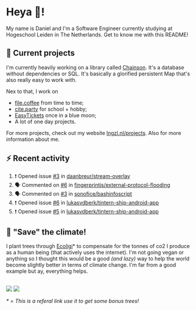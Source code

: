 # Heya 👋!

My name is Daniel and I'm a Software Engineer currently studying at Hogeschool Leiden in The Netherlands. Get to know me with this README!

## 💪 Current projects
I'm currently heavily working on a library called [Chainson](https://github.com/abcdan/chainson). It's a database without dependencies or SQL. It's basically a glorified persistent Map that's also really easy to work with.

Nex to that, I work on
- [file.coffee](https://file.coffee) from time to time;
- [cite.party](https://cite.party) for school + hobby;
- [EasyTickets](https://easytickets.xyz) once in a blue moon;
- A lot of one day projects.

For more projects, check out my website [lngzl.nl/projects](https://lngzl.nl/projects). Also for more information about me.

## ⚡ Recent activity
<!--START_SECTION:activity-->
1. ❗️ Opened issue [#3](https://github.com/daanbreur/stream-overlay/issues/3) in [daanbreur/stream-overlay](https://github.com/daanbreur/stream-overlay)
2. 🗣 Commented on [#6](https://github.com/fingerprintjs/external-protocol-flooding/issues/6) in [fingerprintjs/external-protocol-flooding](https://github.com/fingerprintjs/external-protocol-flooding)
3. 🗣 Commented on [#3](https://github.com/sonofice/bashinfoscript/issues/3) in [sonofice/bashinfoscript](https://github.com/sonofice/bashinfoscript)
4. ❗️ Opened issue [#6](https://github.com/lukasvdberk/tintern-ship-android-app/issues/6) in [lukasvdberk/tintern-ship-android-app](https://github.com/lukasvdberk/tintern-ship-android-app)
5. ❗️ Opened issue [#5](https://github.com/lukasvdberk/tintern-ship-android-app/issues/5) in [lukasvdberk/tintern-ship-android-app](https://github.com/lukasvdberk/tintern-ship-android-app)
<!--END_SECTION:activity-->

## 🌳 "Save" the climate!
I plant trees through <a href="https://ecologi.com/lngzl?r=6005cc57f70194001deaedfa">Ecoligi</a>* to compensate for the tonnes of co2 I produce as a human being (that actively uses the internet). I'm not going vegan or anything so I thought this would be a good _(and lazy)_ way to help the world become slightly better in terms of climate change. I'm far from a good example but ay, everything helps.

<br><a href="https://ecologi.com/lngzl?r=6005cc57f70194001deaedfa"><img src="https://img.shields.io/ecologi/trees/lngzl"></a> <a href="https://ecologi.com/lngzl?r=6005cc57f70194001deaedfa"><img src="https://img.shields.io/ecologi/carbon/lngzl"></a>



_\* = This is a referal link use it to get some bonus trees!_
